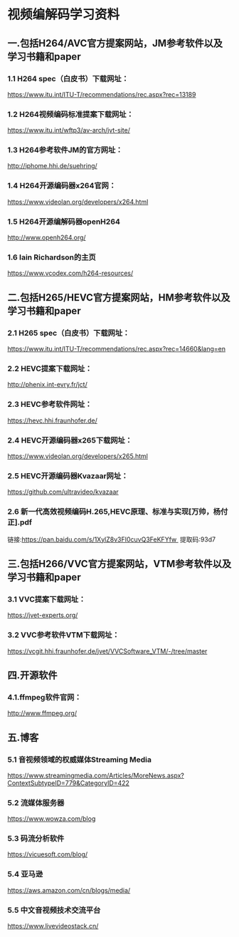 # 视频编解码学习资料

## 一.包括H264/AVC官方提案网站，JM参考软件以及学习书籍和paper
### 1.1 H264 spec（白皮书）下载网址：
https://www.itu.int/ITU-T/recommendations/rec.aspx?rec=13189
### 1.2 H264视频编码标准提案下载网址：  
https://www.itu.int/wftp3/av-arch/jvt-site/
### 1.3 H264参考软件JM的官方网址：
http://iphome.hhi.de/suehring/
### 1.4 H264开源编码器x264官网：
https://www.videolan.org/developers/x264.html
### 1.5 H264开源编解码器openH264
http://www.openh264.org/
### 1.6 Iain Richardson的主页
https://www.vcodex.com/h264-resources/

## 二.包括H265/HEVC官方提案网站，HM参考软件以及学习书籍和paper
### 2.1 H265 spec（白皮书）下载网址：
https://www.itu.int/ITU-T/recommendations/rec.aspx?rec=14660&lang=en
### 2.2 HEVC提案下载网址：
http://phenix.int-evry.fr/jct/
### 2.3 HEVC参考软件网址：
https://hevc.hhi.fraunhofer.de/
### 2.4 HEVC开源编码器x265下载网址：
https://www.videolan.org/developers/x265.html
### 2.5 HEVC开源编码器Kvazaar网址：
https://github.com/ultravideo/kvazaar
### 2.6 新一代高效视频编码H.265,HEVC原理、标准与实现[万帅，杨付正].pdf
链接:https://pan.baidu.com/s/1XylZ8v3FI0cuvQ3FeKFYfw 
提取码:93d7

## 三.包括H266/VVC官方提案网站，VTM参考软件以及学习书籍和paper
### 3.1 VVC提案下载网址：
https://jvet-experts.org/
### 3.2 VVC参考软件VTM下载网址：
https://vcgit.hhi.fraunhofer.de/jvet/VVCSoftware_VTM/-/tree/master

## 四.开源软件
### 4.1.ffmpeg软件官网：
http://www.ffmpeg.org/

## 五.博客
### 5.1 音视频领域的权威媒体Streaming Media
https://www.streamingmedia.com/Articles/MoreNews.aspx?ContextSubtypeID=779&CategoryID=422
### 5.2 流媒体服务器
https://www.wowza.com/blog
### 5.3 码流分析软件
https://vicuesoft.com/blog/
### 5.4 亚马逊
https://aws.amazon.com/cn/blogs/media/
### 5.5 中文音视频技术交流平台
https://www.livevideostack.cn/

